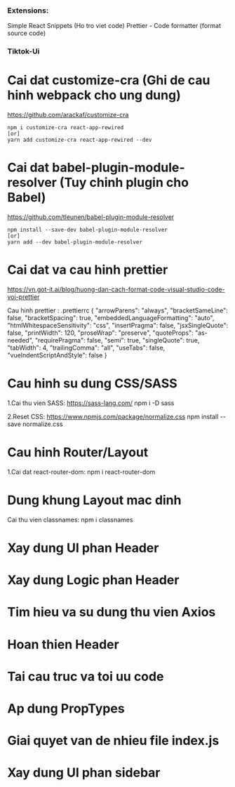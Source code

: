 ### Extensions:

Simple React Snippets (Ho tro viet code)
Prettier - Code formatter (format source code)

### Tiktok-Ui

# Cai dat customize-cra (Ghi de cau hinh webpack cho ung dung)

https://github.com/arackaf/customize-cra

    npm i customize-cra react-app-rewired
    [or]
    yarn add customize-cra react-app-rewired --dev

# Cai dat babel-plugin-module-resolver (Tuy chinh plugin cho Babel)

https://github.com/tleunen/babel-plugin-module-resolver

    npm install --save-dev babel-plugin-module-resolver
    [or]
    yarn add --dev babel-plugin-module-resolver

# Cai dat va cau hinh prettier

https://vn.got-it.ai/blog/huong-dan-cach-format-code-visual-studio-code-voi-prettier

Cau hinh prettier : .prettierrc
{
"arrowParens": "always",
"bracketSameLine": false,
"bracketSpacing": true,
"embeddedLanguageFormatting": "auto",
"htmlWhitespaceSensitivity": "css",
"insertPragma": false,
"jsxSingleQuote": false,
"printWidth": 120,
"proseWrap": "preserve",
"quoteProps": "as-needed",
"requirePragma": false,
"semi": true,
"singleQuote": true,
"tabWidth": 4,
"trailingComma": "all",
"useTabs": false,
"vueIndentScriptAndStyle": false
}

# Cau hinh su dung CSS/SASS

1.Cai thu vien SASS: https://sass-lang.com/
npm i -D sass

2.Reset CSS: https://www.npmjs.com/package/normalize.css
npm install --save normalize.css

# Cau hinh Router/Layout

1.Cai dat react-router-dom:
npm i react-router-dom

# Dung khung Layout mac dinh

Cai thu vien classnames:
npm i classnames

# Xay dung UI phan Header

# Xay dung Logic phan Header

# Tim hieu va su dung thu vien Axios

# Hoan thien Header

# Tai cau truc va toi uu code

# Ap dung PropTypes

# Giai quyet van de nhieu file index.js

# Xay dung UI phan sidebar
